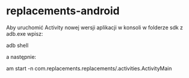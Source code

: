 # replacements-android

Aby uruchomić Activity nowej wersji aplikacji w konsoli w folderze sdk z adb.exe wpisz:

adb shell

a następnie:

am start -n com.replacements.replacements/.activities.ActivityMain
